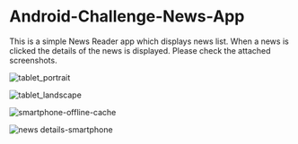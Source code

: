 # Android-Challenge-News-App
This is a simple News Reader app which displays news list. When a news is clicked the details of the news is displayed. Please check the attached screenshots.


![tablet_portrait](https://user-images.githubusercontent.com/10151782/64000205-dc7cbe00-cb22-11e9-9344-d898bf32a514.png)


![tablet_landscape](https://user-images.githubusercontent.com/10151782/64000294-0b932f80-cb23-11e9-845e-5a4fa726fdcf.png)


![smartphone-offline-cache](https://user-images.githubusercontent.com/10151782/64000346-24034a00-cb23-11e9-9664-a9aeb023d76d.png)


![news details-smartphone](https://user-images.githubusercontent.com/10151782/64000370-341b2980-cb23-11e9-8d64-8f6f0a9d2be4.png)

